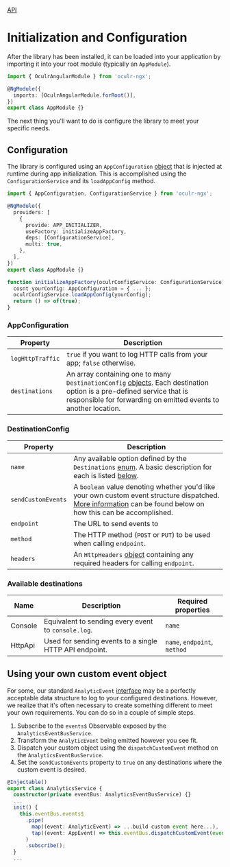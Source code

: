 [API](./README.md)

# Initialization and Configuration

After the library has been installed, it can be loaded into your application by importing it into your root module (typically an `AppModule`).

```typescript
import { OculrAngularModule } from 'oculr-ngx';

@NgModule({
  imports: [OculrAngularModule.forRoot()],
})
export class AppModule {}
```

The next thing you'll want to do is configure the library to meet your specific needs.

## Configuration

The library is configured using an `AppConfiguration` [object](#appconfiguration) that is injected at runtime during app initialization. This is accomplished using the `ConfigurationService` and its `loadAppConfig` method.

```typescript
import { AppConfiguration, ConfigurationService } from 'oculr-ngx';

@NgModule({
  providers: [
    {
      provide: APP_INITIALIZER,
      useFactory: initializeAppFactory,
      deps: [ConfigurationService],
      multi: true,
    },
  ],
})
export class AppModule {}

function initializeAppFactory(oculrConfigService: ConfigurationService): () => Observable<boolean> {
  cosnt yourConfig: AppConfiguration = { ... };
  oculrConfigService.loadAppConfig(yourConfig);
  return () => of(true);
}
```

### AppConfiguration

| Property         | Description                                                                                                                                                                                                   |
| ---------------- | ------------------------------------------------------------------------------------------------------------------------------------------------------------------------------------------------------------- |
| `logHttpTraffic` | `true` if you want to log HTTP calls from your app; `false` otherwise.                                                                                                                                        |
| `destinations`   | An array containing one to many `DestinationConfig` [objects](#destinationconfig). Each destination option is a pre-defined service that is responsible for forwarding on emitted events to another location. |

### DestinationConfig

| Property           | Description                                                                                                                                                                                           |
| ------------------ | ----------------------------------------------------------------------------------------------------------------------------------------------------------------------------------------------------- |
| `name`             | Any available option defined by the `Destinations` [enum](../projects/oculr-ngx/src/lib/models/destinations.enum.ts). A basic description for each is listed [below](#available-destinations).        |
| `sendCustomEvents` | A `boolean` value denoting whether you'd like your own custom event structure dispatched. [More information](#using-your-own-custom-event-object) can be found below on how this can be accomplished. |
| `endpoint`         | The URL to send events to                                                                                                                                                                             |
| `method`           | The HTTP method (`POST` or `PUT`) to be used when calling `endpoint`.                                                                                                                                 |
| `headers`          | An `HttpHeaders` [object](https://angular.io/api/common/http/HttpHeaders) containing any required headers for calling `endpoint`.                                                                     |

### Available destinations

| Name    | Description                                            | Required properties          |
| ------- | ------------------------------------------------------ | ---------------------------- |
| Console | Equivalent to sending every event to `console.log`.    | `name`                       |
| HttpApi | Used for sending events to a single HTTP API endpoint. | `name`, `endpoint`, `method` |

## Using your own custom event object

For some, our standard `AnalyticEvent` [interface](../projects/oculr-ngx/src/lib/models/analytic-event.interface.ts) may be a perfectly acceptable data structure to log to your configured destinations. However, we realize that it's often necessary to create something different to meet your own requirements. You can do so in a couple of simple steps.

1. Subscribe to the `events$` Observable exposed by the `AnalyticsEventBusService`.
1. Transform the `AnalyticEvent` being emitted however you see fit.
1. Dispatch your custom object using the `dispatchCustomEvent` method on the `AnalyticsEventBusService`.
1. Set the `sendCustomEvents` property to `true` on any destinations where the custom event is desired.

```typescript
@Injectable()
export class AnalyticsService {
  constructor(private eventBus: AnalyticsEventBusService) {}
  ...
  init() {
    this.eventBus.events$
      .pipe(
        map((event: AnalyticEvent) => ...build custom event here...),
        tap((event: AppEvent) => this.eventBus.dispatchCustomEvent(event))
      )
      .subscribe();
  }
  ...
```
